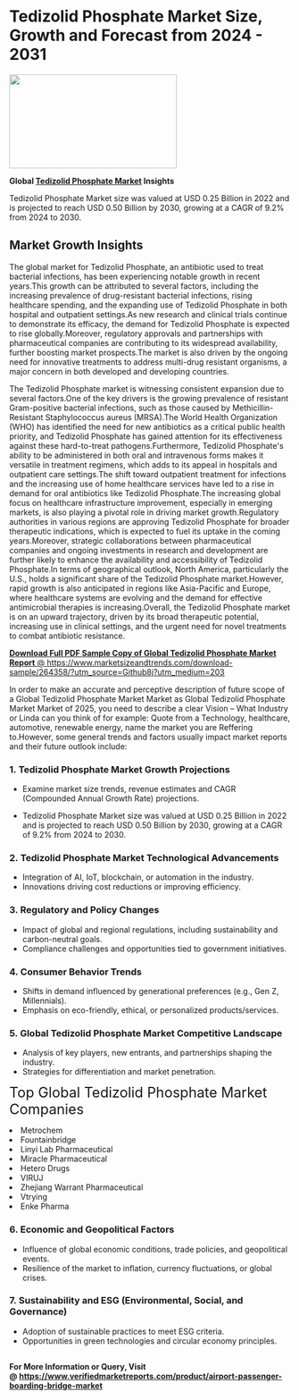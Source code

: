 <H1>Tedizolid Phosphate Market Size, Growth and Forecast from 2024 - 2031</H1><img class="aligncenter size-medium wp-image-584254" src="https://thirdeyenews.in/wp-content/uploads/2024/09/Global-Market-Research-300x168.jpeg" alt="" width="300" height="168" /><p><strong>Global&nbsp;<a href="https://www.marketsizeandtrends.com/download-sample/264358/?utm_source=Github8j?utm_medium=203">Tedizolid Phosphate Market</a> Insights</strong></p><p>Tedizolid Phosphate Market size was valued at USD 0.25 Billion in 2022 and is projected to reach USD 0.50 Billion by 2030, growing at a CAGR of 9.2% from 2024 to 2030.</p><p><h2>Market Growth Insights</h2> <p>The global market for Tedizolid Phosphate, an antibiotic used to treat bacterial infections, has been experiencing notable growth in recent years.This growth can be attributed to several factors, including the increasing prevalence of drug-resistant bacterial infections, rising healthcare spending, and the expanding use of Tedizolid Phosphate in both hospital and outpatient settings.As new research and clinical trials continue to demonstrate its efficacy, the demand for Tedizolid Phosphate is expected to rise globally.Moreover, regulatory approvals and partnerships with pharmaceutical companies are contributing to its widespread availability, further boosting market prospects.The market is also driven by the ongoing need for innovative treatments to address multi-drug resistant organisms, a major concern in both developed and developing countries.</p> <p><a href="#"></a></p> <p>The Tedizolid Phosphate market is witnessing consistent expansion due to several factors.One of the key drivers is the growing prevalence of resistant Gram-positive bacterial infections, such as those caused by Methicillin-Resistant Staphylococcus aureus (MRSA).The World Health Organization (WHO) has identified the need for new antibiotics as a critical public health priority, and Tedizolid Phosphate has gained attention for its effectiveness against these hard-to-treat pathogens.Furthermore, Tedizolid Phosphate's ability to be administered in both oral and intravenous forms makes it versatile in treatment regimens, which adds to its appeal in hospitals and outpatient care settings.The shift toward outpatient treatment for infections and the increasing use of home healthcare services have led to a rise in demand for oral antibiotics like Tedizolid Phosphate.The increasing global focus on healthcare infrastructure improvement, especially in emerging markets, is also playing a pivotal role in driving market growth.Regulatory authorities in various regions are approving Tedizolid Phosphate for broader therapeutic indications, which is expected to fuel its uptake in the coming years.Moreover, strategic collaborations between pharmaceutical companies and ongoing investments in research and development are further likely to enhance the availability and accessibility of Tedizolid Phosphate.In terms of geographical outlook, North America, particularly the U.S., holds a significant share of the Tedizolid Phosphate market.However, rapid growth is also anticipated in regions like Asia-Pacific and Europe, where healthcare systems are evolving and the demand for effective antimicrobial therapies is increasing.Overall, the Tedizolid Phosphate market is on an upward trajectory, driven by its broad therapeutic potential, increasing use in clinical settings, and the urgent need for novel treatments to combat antibiotic resistance.</p> <p><a href="#"></p><p><span class=""><strong>Download Full PDF Sample Copy of Global Tedizolid Phosphate Market Report</strong> @ <a href="https://www.marketsizeandtrends.com/download-sample/264358/?utm_source=Github8j?utm_medium=203" target="_blank">https://www.marketsizeandtrends.com/download-sample/264358/?utm_source=Github8j?utm_medium=203</a></span></p><p>In order to make an accurate and perceptive description of future scope of a Global&nbsp;Tedizolid Phosphate Market Market as Global&nbsp;Tedizolid Phosphate Market Market of 2025, you need to describe a clear Vision &ndash; What Industry or Linda can you think of for example: Quote from a Technology, healthcare, automotive, renewable energy, name the market you are Reffering to.However, some general trends and factors usually impact market reports and their future outlook include:</p><h3>1.&nbsp;<strong>Tedizolid Phosphate Market Growth Projections</strong></h3><ul><li>Examine market size trends, revenue estimates and CAGR (Compounded Annual Growth Rate) projections.</li><li><p>Tedizolid Phosphate Market size was valued at USD 0.25 Billion in 2022 and is projected to reach USD 0.50 Billion by 2030, growing at a CAGR of 9.2% from 2024 to 2030.</p></li></ul><h3>2.&nbsp;<strong>Tedizolid Phosphate Market Technological Advancements</strong></h3><ul><li>Integration of AI, IoT, blockchain, or automation in the industry.</li><li>Innovations driving cost reductions or improving efficiency.</li></ul><h3>3.&nbsp;<strong>Regulatory and Policy Changes</strong></h3><ul><li>Impact of global and regional regulations, including sustainability and carbon-neutral goals.</li><li>Compliance challenges and opportunities tied to government initiatives.</li></ul><h3>4.&nbsp;<strong>Consumer Behavior Trends</strong></h3><ul><li>Shifts in demand influenced by generational preferences (e.g., Gen Z, Millennials).</li><li>Emphasis on eco-friendly, ethical, or personalized products/services.</li></ul><h3>5.&nbsp;<strong>Global Tedizolid Phosphate Market Competitive Landscape</strong></h3><ul><li>Analysis of key players, new entrants, and partnerships shaping the industry.</li><li>Strategies for differentiation and market penetration.</li></ul><p data-pm-slice="1 1 []"><span style="color: inherit; font-family: inherit; font-size: 25px;">Top Global Tedizolid Phosphate Market Companies</span></p><div class="" data-test-id=""><p><li>Metrochem</li><li> Fountainbridge</li><li> Linyi Lab Pharmaceutical</li><li> Miracle Pharmaceutical</li><li> Hetero Drugs</li><li> VIRUJ</li><li> Zhejiang Warrant Pharmaceutical</li><li> Vtrying</li><li> Enke Pharma</li></p></div><h3>6.&nbsp;<strong>Economic and Geopolitical Factors</strong></h3><ul><li>Influence of global economic conditions, trade policies, and geopolitical events.</li><li>Resilience of the market to inflation, currency fluctuations, or global crises.</li></ul><h3>7.&nbsp;<strong>Sustainability and ESG (Environmental, Social, and Governance)</strong></h3><ul><li>Adoption of sustainable practices to meet ESG criteria.</li><li>Opportunities in green technologies and circular economy principles.</li></ul><h2><strong style="font-size: 14px;">For More Information or Query, Visit @&nbsp;</strong><a style="background-color: #ffffff; font-size: 14px;" href="https://www.marketsizeandtrends.com/report/tedizolid-phosphate-market/" target="_blank">https://www.verifiedmarketreports.com/product/airport-passenger-boarding-bridge-market</a></h2>